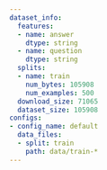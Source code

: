 ```yaml
---
dataset_info:
  features:
  - name: answer
    dtype: string
  - name: question
    dtype: string
  splits:
  - name: train
    num_bytes: 105908
    num_examples: 500
  download_size: 71065
  dataset_size: 105908
configs:
- config_name: default
  data_files:
  - split: train
    path: data/train-*
---
```

